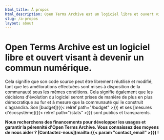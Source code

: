 ```yaml
---
html_title: À propos
html_description: Open Terms Archive est un logiciel libre et ouvert visant à devenir un commun numérique.
slug: /a-propos
layout: about
---
```


# Open Terms Archive est un logiciel libre et ouvert visant à devenir un commun numérique.

Cela signifie que son code source peut être librement réutilisé et modifié, tant que les améliorations effectuées sont mises à disposition de la communauté sous les mêmes conditions. Cela signifie également que les décisions d'évolution du logiciel seront prises de manière de plus en plus démocratique au fur et à mesure que la communauté qui le construit s'agrandira. Son [budget]({{< relref path="/budget" >}}) et ses [mesures d'écosystème]({{< relref path="/stats" >}}) sont publics et transparents.

**Nous recherchons des financements pour développer les usages et garantir la pérennité d'Open Terms Archive. Vous connaissez des moyens de nous aider ? [Contactez-nous](mailto:{{< param "contact_email" >}}) !**
